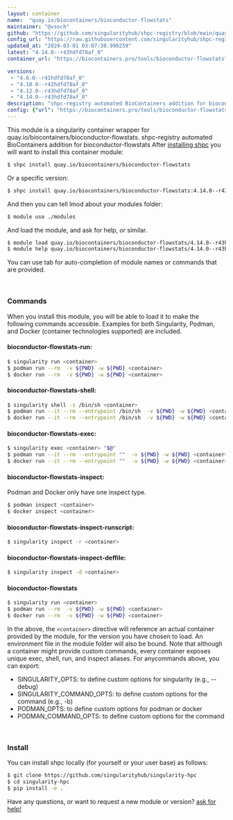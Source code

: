 ```yaml
---
layout: container
name:  "quay.io/biocontainers/bioconductor-flowstats"
maintainer: "@vsoch"
github: "https://github.com/singularityhub/shpc-registry/blob/main/quay.io/biocontainers/bioconductor-flowstats/container.yaml"
config_url: "https://raw.githubusercontent.com/singularityhub/shpc-registry/main/quay.io/biocontainers/bioconductor-flowstats/container.yaml"
updated_at: "2024-03-01 03:07:30.990259"
latest: "4.14.0--r43hdfd78af_0"
container_url: "https://biocontainers.pro/tools/bioconductor-flowstats"

versions:
 - "4.6.0--r41hdfd78af_0"
 - "4.10.0--r42hdfd78af_0"
 - "4.12.0--r43hdfd78af_0"
 - "4.14.0--r43hdfd78af_0"
description: "shpc-registry automated BioContainers addition for bioconductor-flowstats"
config: {"url": "https://biocontainers.pro/tools/bioconductor-flowstats", "maintainer": "@vsoch", "description": "shpc-registry automated BioContainers addition for bioconductor-flowstats", "latest": {"4.14.0--r43hdfd78af_0": "sha256:08d90909e56ee478d5a37b87e5781cb45e4503cbfbb5c599d2a8b28d1502c84f"}, "tags": {"4.6.0--r41hdfd78af_0": "sha256:825923226536223d968b792fde0a4f13f38838f6eaad50000e80e888f49c46e1", "4.10.0--r42hdfd78af_0": "sha256:71c89a66c854664650e8b93b98078fb42a624a5b8970447968728309a97c2b74", "4.12.0--r43hdfd78af_0": "sha256:2349b06d144d914725a0989ff686bfa62b5235bb9b8d0434aa26ea0ef65cafba", "4.14.0--r43hdfd78af_0": "sha256:08d90909e56ee478d5a37b87e5781cb45e4503cbfbb5c599d2a8b28d1502c84f"}, "docker": "quay.io/biocontainers/bioconductor-flowstats"}
---
```


This module is a singularity container wrapper for quay.io/biocontainers/bioconductor-flowstats.
shpc-registry automated BioContainers addition for bioconductor-flowstats
After [installing shpc](#install) you will want to install this container module:


```bash
$ shpc install quay.io/biocontainers/bioconductor-flowstats
```

Or a specific version:

```bash
$ shpc install quay.io/biocontainers/bioconductor-flowstats:4.14.0--r43hdfd78af_0
```

And then you can tell lmod about your modules folder:

```bash
$ module use ./modules
```

And load the module, and ask for help, or similar.

```bash
$ module load quay.io/biocontainers/bioconductor-flowstats/4.14.0--r43hdfd78af_0
$ module help quay.io/biocontainers/bioconductor-flowstats/4.14.0--r43hdfd78af_0
```

You can use tab for auto-completion of module names or commands that are provided.

<br>

### Commands

When you install this module, you will be able to load it to make the following commands accessible.
Examples for both Singularity, Podman, and Docker (container technologies supported) are included.

#### bioconductor-flowstats-run:

```bash
$ singularity run <container>
$ podman run --rm  -v ${PWD} -w ${PWD} <container>
$ docker run --rm  -v ${PWD} -w ${PWD} <container>
```

#### bioconductor-flowstats-shell:

```bash
$ singularity shell -s /bin/sh <container>
$ podman run --it --rm --entrypoint /bin/sh  -v ${PWD} -w ${PWD} <container>
$ docker run --it --rm --entrypoint /bin/sh  -v ${PWD} -w ${PWD} <container>
```

#### bioconductor-flowstats-exec:

```bash
$ singularity exec <container> "$@"
$ podman run --it --rm --entrypoint ""  -v ${PWD} -w ${PWD} <container> "$@"
$ docker run --it --rm --entrypoint ""  -v ${PWD} -w ${PWD} <container> "$@"
```

#### bioconductor-flowstats-inspect:

Podman and Docker only have one inspect type.

```bash
$ podman inspect <container>
$ docker inspect <container>
```

#### bioconductor-flowstats-inspect-runscript:

```bash
$ singularity inspect -r <container>
```

#### bioconductor-flowstats-inspect-deffile:

```bash
$ singularity inspect -d <container>
```



#### bioconductor-flowstats

```bash
$ singularity run <container>
$ podman run --rm  -v ${PWD} -w ${PWD} <container>
$ docker run --rm  -v ${PWD} -w ${PWD} <container>
```


In the above, the `<container>` directive will reference an actual container provided
by the module, for the version you have chosen to load. An environment file in the
module folder will also be bound. Note that although a container
might provide custom commands, every container exposes unique exec, shell, run, and
inspect aliases. For anycommands above, you can export:

 - SINGULARITY_OPTS: to define custom options for singularity (e.g., --debug)
 - SINGULARITY_COMMAND_OPTS: to define custom options for the command (e.g., -b)
 - PODMAN_OPTS: to define custom options for podman or docker
 - PODMAN_COMMAND_OPTS: to define custom options for the command

<br>

### Install

You can install shpc locally (for yourself or your user base) as follows:

```bash
$ git clone https://github.com/singularityhub/singularity-hpc
$ cd singularity-hpc
$ pip install -e .
```

Have any questions, or want to request a new module or version? [ask for help!](https://github.com/singularityhub/singularity-hpc/issues)